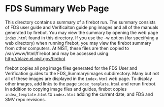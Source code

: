 # FDS Summary Web Page

This directory contains a summary of a firebot run. The summary consists of FDS user guide and Verificaiton guide png
images and all of the manuals generated by firebot.  You may view the summary by opening the web page `index.html`
found in this directory.
If you use the -w option (for specifying a web directory) when running firebot, you may view the firebot summary 
from other computers.  At NIST, these files are then copied to 
/var/www/html/firebot and may be accessed using http://blaze.el.nist.gov/firebot

firebot copies all png image files generated for the FDS User and Verification guides
to the FDS_Summary/images subdirectory.
Many but not all of these images are displayed in the `index.html`
web page. To display other images, add links to the page `index_template.html` and rerun firebot.
In addition to copying image files and guides, 
firebot copies `index_template.html` to `index.html` adding the current date, and FDS and SMV repo revisions.
